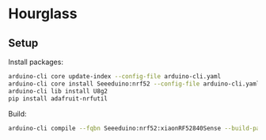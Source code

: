 # Hourglass

## Setup

Install packages:

```bash
arduino-cli core update-index --config-file arduino-cli.yaml
arduino-cli core install Seeeduino:nrf52 --config-file arduino-cli.yaml
arduino-cli lib install U8g2
pip install adafruit-nrfutil
```

Build:

```bash
arduino-cli compile --fqbn Seeeduino:nrf52:xiaonRF52840Sense --build-path build .
```
